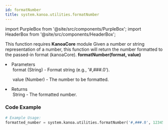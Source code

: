 ```yaml
---
id: formatNumber
title: system.kanoa.utilities.formatNumber
---
```


import PurpleBox from '@site/src/components/PurpleBox';
import HeaderBox from '@site/src/components/HeaderBox';

<PurpleBox>This function requires <b>KanoaCore</b> module</PurpleBox>
<HeaderBox header="Description">Given a number or string representation of a number, this function will return the number formatted to the passed-in format (kanoaCore).</HeaderBox>
<HeaderBox header="Syntax">
    <b>formatNumber(format, value)</b>
    <li>Parameters <br />
        <ul>format (String) - Format string (e.g., '#,###.0').</ul>
        <ul>value (Number) - The number to be formatted.</ul>
    </li>
    <li>Returns <br />
        <ul>String - The formatted number.</ul>
    </li>
</HeaderBox>

### Code Example

```python
# Example Usage:
formatted_number = system.kanoa.utilities.formatNumber('#,###.0', 12345.678)

